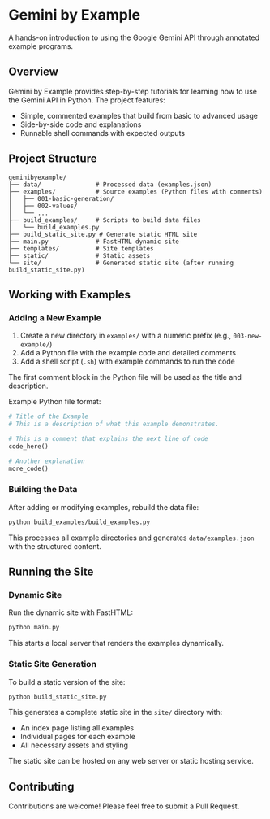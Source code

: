 # Gemini by Example

A hands-on introduction to using the Google Gemini API through annotated example programs.

## Overview

Gemini by Example provides step-by-step tutorials for learning how to use the Gemini API in Python. The project features:

- Simple, commented examples that build from basic to advanced usage
- Side-by-side code and explanations
- Runnable shell commands with expected outputs

## Project Structure

```
geminibyexample/
├── data/               # Processed data (examples.json)
├── examples/           # Source examples (Python files with comments)
│   ├── 001-basic-generation/
│   ├── 002-values/
│   └── ...
├── build_examples/     # Scripts to build data files
│   └── build_examples.py
├── build_static_site.py # Generate static HTML site
├── main.py             # FastHTML dynamic site
├── templates/          # Site templates
├── static/             # Static assets
└── site/               # Generated static site (after running build_static_site.py)
```

## Working with Examples

### Adding a New Example

1. Create a new directory in `examples/` with a numeric prefix (e.g., `003-new-example/`)
2. Add a Python file with the example code and detailed comments
3. Add a shell script (`.sh`) with example commands to run the code

The first comment block in the Python file will be used as the title and description.

Example Python file format:
```python
# Title of the Example
# This is a description of what this example demonstrates.

# This is a comment that explains the next line of code
code_here()

# Another explanation
more_code()
```

### Building the Data

After adding or modifying examples, rebuild the data file:

```bash
python build_examples/build_examples.py
```

This processes all example directories and generates `data/examples.json` with the structured content.

## Running the Site

### Dynamic Site

Run the dynamic site with FastHTML:

```bash
python main.py
```

This starts a local server that renders the examples dynamically.

### Static Site Generation

To build a static version of the site:

```bash
python build_static_site.py
```

This generates a complete static site in the `site/` directory with:
- An index page listing all examples
- Individual pages for each example
- All necessary assets and styling

The static site can be hosted on any web server or static hosting service.

## Contributing

Contributions are welcome! Please feel free to submit a Pull Request.